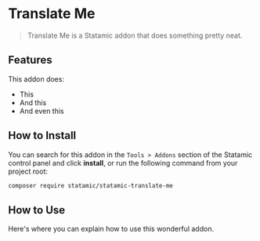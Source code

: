 # Translate Me

> Translate Me is a Statamic addon that does something pretty neat.

## Features

This addon does:

- This
- And this
- And even this

## How to Install

You can search for this addon in the `Tools > Addons` section of the Statamic control panel and click **install**, or run the following command from your project root:

``` bash
composer require statamic/statamic-translate-me
```

## How to Use

Here's where you can explain how to use this wonderful addon.
